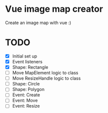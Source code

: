 # Vue image map creator

Create an image map with vue :)

# TODO

- [x] Initial set up
- [x] Event listeners
- [x] Shape: Rectangle
- [ ] Move MapElement logic to class
- [ ] Move ResizeHandle logic to class
- [ ] Shape: Circle
- [ ] Shape: Polygon
- [ ] Event: Create
- [ ] Event: Move
- [ ] Event: Resize
